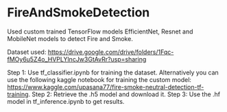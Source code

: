 # FireAndSmokeDetection
Used custom trained TensorFlow models EfficientNet, Resnet and MobileNet models to detect Fire and Smoke. 

Dataset used: https://drive.google.com/drive/folders/1Fqc-fMOy6u5Z4o_HVPLYlncJw3GtAvRr?usp=sharing

Step 1: Use tf_classifier.ipynb for training the dataset. Alternatively you can use the following kaggle notebook for training the custom model: https://www.kaggle.com/upasana77/fire-smoke-neutral-detection-tf-training.
Step 2: Retrieve the .h5 model and download it.
Step 3: Use the .hf model in tf_inference.ipynb to get results.
